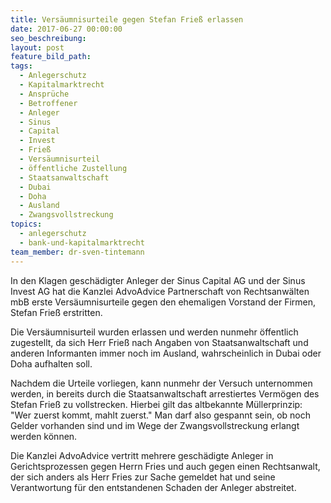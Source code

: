 ```yaml
---
title: Versäumnisurteile gegen Stefan Frieß erlassen
date: 2017-06-27 00:00:00
seo_beschreibung:
layout: post
feature_bild_path:
tags:
  - Anlegerschutz
  - Kapitalmarktrecht
  - Ansprüche
  - Betroffener
  - Anleger
  - Sinus
  - Capital
  - Invest
  - Frieß
  - Versäumnisurteil
  - öffentliche Zustellung
  - Staatsanwaltschaft
  - Dubai
  - Doha
  - Ausland
  - Zwangsvollstreckung
topics:
  - anlegerschutz
  - bank-und-kapitalmarktrecht
team_member: dr-sven-tintemann
---
```



In den Klagen geschädigter Anleger der Sinus Capital AG und der Sinus Invest AG hat die Kanzlei AdvoAdvice Partnerschaft von Rechtsanwälten mbB erste Versäumnisurteile gegen den ehemaligen Vorstand der Firmen, Stefan Frieß erstritten.

Die Versäumnisurteil wurden erlassen und werden nunmehr öffentlich zugestellt, da sich Herr Frieß nach Angaben von Staatsanwaltschaft und anderen Informanten immer noch im Ausland, wahrscheinlich in Dubai oder Doha aufhalten soll.

Nachdem die Urteile vorliegen, kann nunmehr der Versuch unternommen werden, in bereits durch die Staatsanwaltschaft arrestiertes Vermögen des Stefan Frieß zu vollstrecken. Hierbei gilt das altbekannte Müllerprinzip: "Wer zuerst kommt, mahlt zuerst." Man darf also gespannt sein, ob noch Gelder vorhanden sind und im Wege der Zwangsvollstreckung erlangt werden können.

Die Kanzlei AdvoAdvice vertritt mehrere geschädigte Anleger in Gerichtsprozessen gegen Herrn Fries und auch gegen einen Rechtsanwalt, der sich anders als Herr Fries zur Sache gemeldet hat und seine Verantwortung für den entstandenen Schaden der Anleger abstreitet.
